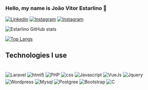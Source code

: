 ### Hello, my name is João Vitor Estarlino 🖖

[![Linkedin](https://img.shields.io/badge/LinkedIn-0077B5?style=for-the-badge&logo=linkedin&logoColor=white)](https://www.linkedin.com/in/jo%C3%A3o-vitor-estarlino-vidal-89818b1b2)
[![Instagram](https://img.shields.io/badge/Instagram-E4405F?style=for-the-badge&logo=instagram&logoColor=white)](https://www.instagram.com/joao_v_e_v)
[![Instagram](https://img.shields.io/badge/Gmail-D14836?style=for-the-badge&logo=gmail&logoColor=white)](mailto:joao.estarlino.vidal@gmail.com)

![Estarlino GitHub stats](https://github-readme-stats.vercel.app/api?username=estarlino&show_icons=true&theme=dark)

[![Top Langs](https://github-readme-stats.vercel.app/api/top-langs/?username=estarlino&hide_progress=true_icons=true&theme=dark)](https://github.com/estarlino/github-readme-stats)

## Technologies I use

<div style="display: inline_block"><br/>
    <img align="middle" alt="Laravel" src="https://img.shields.io/badge/Laravel-FF2D20?style=for-the-badge&logo=laravel&logoColor=white">
    <img align="middle" alt="html5" src="https://img.shields.io/badge/HTML-239120?style=for-the-badge&logo=html5&logoColor=white">
    <img align="middle" alt="PHP" src="https://img.shields.io/badge/PHP-777BB4?style=for-the-badge&logo=php&logoColor=white">
    <img align="middle" alt="css" src="https://img.shields.io/badge/CSS-239120?&style=for-the-badge&logo=css3&logoColor=white">
    <img align="middle" alt="Javascript" src="https://img.shields.io/badge/JavaScript-323330?style=for-the-badge&logo=javascript&logoColor=F7DF1E">
    <img align="middle" alt="VueJs" src="https://img.shields.io/badge/Vue.js-35495E?style=for-the-badge&logo=vue.js&logoColor=4FC08D">
    <img align="middle" alt="Jquery" src="https://img.shields.io/badge/jQuery-0769AD?style=for-the-badge&logo=jquery&logoColor=white">
    <img align="middle" alt="Wordpress" src="https://img.shields.io/badge/Wordpress-21759B?style=for-the-badge&logo=wordpress&logoColor=white">
    <img align="middle" alt="Mysql" src="https://img.shields.io/badge/MySQL-005C84?style=for-the-badge&logo=mysql&logoColor=white">
    <img align="middle" alt="Postgree" src="https://img.shields.io/badge/PostgreSQL-316192?style=for-the-badge&logo=postgresql&logoColor=white">
    <img align="middle" alt="Bootstrap" src="https://img.shields.io/badge/Bootstrap-563D7C?style=for-the-badge&logo=bootstrap&logoColor=white">
    <img align="middle" alt="C" src="https://img.shields.io/badge/C-00599C?style=for-the-badge&logo=c&logoColor=white">
</div>
